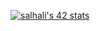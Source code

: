 

<a href="https://github.com/oakoudad/badge42"><img src="https://badge.mediaplus.ma/darkgray/salhali" alt="salhali's 42 stats" /></a>

